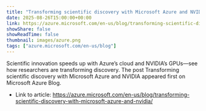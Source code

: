 ```yaml
---
title: "Transforming scientific discovery with Microsoft Azure and NVIDIA"
date: 2025-08-26T15:00:00+00:00
link: https://azure.microsoft.com/en-us/blog/transforming-scientific-discovery-with-microsoft-azure-and-nvidia/
showShare: false
showReadTime: false
thumbnail: images/azure.png
tags: ["azure.microsoft.com/en-us/blog"]
---
```

Scientific innovation speeds up with Azure’s cloud and NVIDIA’s GPUs—see how researchers are transforming discovery.
The post Transforming scientific discovery with Microsoft Azure and NVIDIA appeared first on Microsoft Azure Blog.

- Link to article: https://azure.microsoft.com/en-us/blog/transforming-scientific-discovery-with-microsoft-azure-and-nvidia/